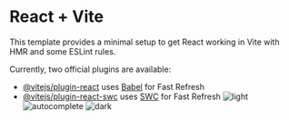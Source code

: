 # React + Vite

This template provides a minimal setup to get React working in Vite with HMR and some ESLint rules.

Currently, two official plugins are available:

- [@vitejs/plugin-react](https://github.com/vitejs/vite-plugin-react/blob/main/packages/plugin-react/README.md) uses [Babel](https://babeljs.io/) for Fast Refresh
- [@vitejs/plugin-react-swc](https://github.com/vitejs/vite-plugin-react-swc) uses [SWC](https://swc.rs/) for Fast Refresh
![light](https://github.com/user-attachments/assets/606e414d-6a87-4251-8b44-dea66424f95d)
![autocomplete](https://github.com/user-attachments/assets/7e488eb9-7189-4efc-8a6c-79c6d2479f3d)
![dark](https://github.com/user-attachments/assets/d71e1584-d987-4641-be82-370241c9f0c3)
